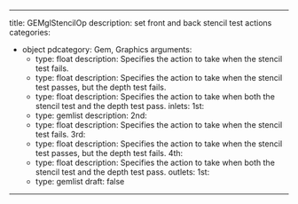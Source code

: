 
---
title: GEMglStencilOp
description: set front and back stencil test actions
categories:
  - object
pdcategory: Gem, Graphics
arguments:
    - type: float
      description: Specifies the action to take when the stencil test fails.
    - type: float
      description: Specifies the action to take when the stencil test passes, but the depth test fails.
    - type: float
      description: Specifies the action to take when both the stencil test and the depth test pass.
inlets:
  1st:
    - type: gemlist
      description:
  2nd:
    - type: float
      description: Specifies the action to take when the stencil test fails.
  3rd:
    - type: float
      description: Specifies the action to take when the stencil test passes, but the depth test fails.
  4th:
    - type: float
      description: Specifies the action to take when both the stencil test and the depth test pass.
outlets:
  1st:
    - type: gemlist
draft: false
---

